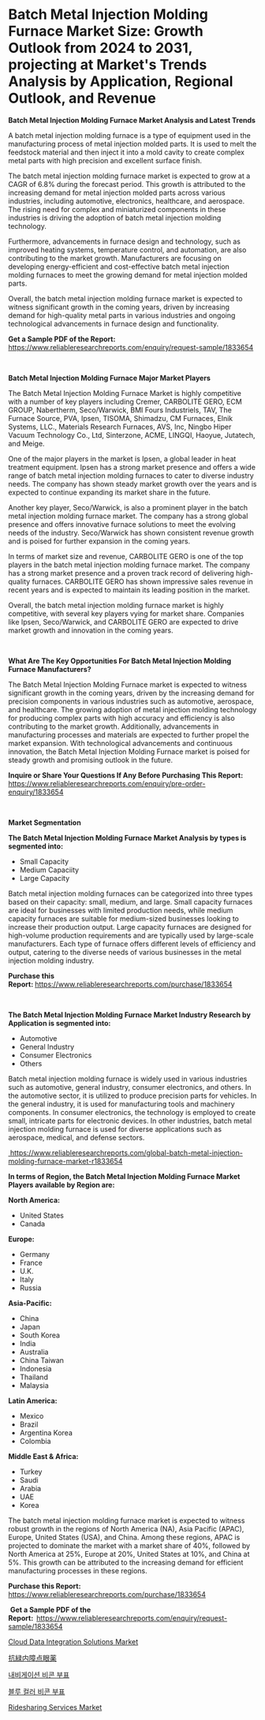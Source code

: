 <p><h1>Batch Metal Injection Molding Furnace Market Size: Growth Outlook from 2024 to 2031, projecting at Market's Trends Analysis by Application, Regional Outlook, and Revenue</h1></p><p><strong>Batch Metal Injection Molding Furnace Market Analysis and Latest Trends</strong></p>
<p><p>A batch metal injection molding furnace is a type of equipment used in the manufacturing process of metal injection molded parts. It is used to melt the feedstock material and then inject it into a mold cavity to create complex metal parts with high precision and excellent surface finish.</p><p>The batch metal injection molding furnace market is expected to grow at a CAGR of 6.8% during the forecast period. This growth is attributed to the increasing demand for metal injection molded parts across various industries, including automotive, electronics, healthcare, and aerospace. The rising need for complex and miniaturized components in these industries is driving the adoption of batch metal injection molding technology.</p><p>Furthermore, advancements in furnace design and technology, such as improved heating systems, temperature control, and automation, are also contributing to the market growth. Manufacturers are focusing on developing energy-efficient and cost-effective batch metal injection molding furnaces to meet the growing demand for metal injection molded parts.</p><p>Overall, the batch metal injection molding furnace market is expected to witness significant growth in the coming years, driven by increasing demand for high-quality metal parts in various industries and ongoing technological advancements in furnace design and functionality.</p></p>
<p><strong>Get a Sample PDF of the Report:&nbsp;</strong> <a href="https://www.reliableresearchreports.com/enquiry/request-sample/1833654">https://www.reliableresearchreports.com/enquiry/request-sample/1833654</a></p>
<p>&nbsp;</p>
<p><strong>Batch Metal Injection Molding Furnace Major Market Players</strong></p>
<p><p>The Batch Metal Injection Molding Furnace Market is highly competitive with a number of key players including Cremer, CARBOLITE GERO, ECM GROUP, Nabertherm, Seco/Warwick, BMI Fours Industriels, TAV, The Furnace Source, PVA, Ipsen, TISOMA, Shimadzu, CM Furnaces, Elnik Systems, LLC., Materials Research Furnaces, AVS, Inc, Ningbo Hiper Vacuum Technology Co., Ltd, Sinterzone, ACME, LINGQI, Haoyue, Jutatech, and Meige.</p><p>One of the major players in the market is Ipsen, a global leader in heat treatment equipment. Ipsen has a strong market presence and offers a wide range of batch metal injection molding furnaces to cater to diverse industry needs. The company has shown steady market growth over the years and is expected to continue expanding its market share in the future.</p><p>Another key player, Seco/Warwick, is also a prominent player in the batch metal injection molding furnace market. The company has a strong global presence and offers innovative furnace solutions to meet the evolving needs of the industry. Seco/Warwick has shown consistent revenue growth and is poised for further expansion in the coming years.</p><p>In terms of market size and revenue, CARBOLITE GERO is one of the top players in the batch metal injection molding furnace market. The company has a strong market presence and a proven track record of delivering high-quality furnaces. CARBOLITE GERO has shown impressive sales revenue in recent years and is expected to maintain its leading position in the market.</p><p>Overall, the batch metal injection molding furnace market is highly competitive, with several key players vying for market share. Companies like Ipsen, Seco/Warwick, and CARBOLITE GERO are expected to drive market growth and innovation in the coming years.</p></p>
<p>&nbsp;</p>
<p><strong>What Are The Key Opportunities For Batch Metal Injection Molding Furnace Manufacturers?</strong></p>
<p><p>The Batch Metal Injection Molding Furnace market is expected to witness significant growth in the coming years, driven by the increasing demand for precision components in various industries such as automotive, aerospace, and healthcare. The growing adoption of metal injection molding technology for producing complex parts with high accuracy and efficiency is also contributing to the market growth. Additionally, advancements in manufacturing processes and materials are expected to further propel the market expansion. With technological advancements and continuous innovation, the Batch Metal Injection Molding Furnace market is poised for steady growth and promising outlook in the future.</p></p>
<p><strong>Inquire or Share Your Questions If Any Before Purchasing This Report:</strong> <a href="https://www.reliableresearchreports.com/enquiry/pre-order-enquiry/1833654">https://www.reliableresearchreports.com/enquiry/pre-order-enquiry/1833654</a></p>
<p>&nbsp;</p>
<p><strong>Market Segmentation</strong></p>
<p><strong>The Batch Metal Injection Molding Furnace Market Analysis by types is segmented into:</strong></p>
<p><ul><li>Small Capacity</li><li>Medium Capaciity</li><li>Large Capacity</li></ul></p>
<p><p>Batch metal injection molding furnaces can be categorized into three types based on their capacity: small, medium, and large. Small capacity furnaces are ideal for businesses with limited production needs, while medium capacity furnaces are suitable for medium-sized businesses looking to increase their production output. Large capacity furnaces are designed for high-volume production requirements and are typically used by large-scale manufacturers. Each type of furnace offers different levels of efficiency and output, catering to the diverse needs of various businesses in the metal injection molding industry.</p></p>
<p><strong>Purchase this Report:&nbsp;</strong><a href="https://www.reliableresearchreports.com/purchase/1833654">https://www.reliableresearchreports.com/purchase/1833654</a></p>
<p>&nbsp;</p>
<p><strong>The Batch Metal Injection Molding Furnace Market Industry Research by Application is segmented into:</strong></p>
<p><ul><li>Automotive</li><li>General Industry</li><li>Consumer Electronics</li><li>Others</li></ul></p>
<p><p>Batch metal injection molding furnace is widely used in various industries such as automotive, general industry, consumer electronics, and others. In the automotive sector, it is utilized to produce precision parts for vehicles. In the general industry, it is used for manufacturing tools and machinery components. In consumer electronics, the technology is employed to create small, intricate parts for electronic devices. In other industries, batch metal injection molding furnace is used for diverse applications such as aerospace, medical, and defense sectors.</p></p>
<p><a href="https://www.reliableresearchreports.com/global-batch-metal-injection-molding-furnace-market-r1833654">&nbsp;https://www.reliableresearchreports.com/global-batch-metal-injection-molding-furnace-market-r1833654</a></p>
<p><strong>In terms of Region, the Batch Metal Injection Molding Furnace Market Players available by Region are:</strong></p>
<p>
    <p> <strong> North America: </strong>
        <ul>
            <li>United States</li>
            <li>Canada</li>
        </ul>
        </p> 
    <p> <strong> Europe: </strong>
        <ul>
            <li>Germany</li>
            <li>France</li>
            <li>U.K.</li>
            <li>Italy</li>
            <li>Russia</li>
        </ul>
        </p> 
    <p> <strong> Asia-Pacific: </strong>
        <ul>
            <li>China</li>
            <li>Japan</li>
            <li>South Korea</li>
            <li>India</li>
            <li>Australia</li>
            <li>China Taiwan</li>
            <li>Indonesia</li>
            <li>Thailand</li>
            <li>Malaysia</li>
        </ul>
        </p> 
    <p> <strong> Latin America: </strong>
        <ul>
            <li>Mexico</li>
            <li>Brazil</li>
            <li>Argentina Korea</li>
            <li>Colombia</li>
        </ul>
        </p> 
    <p> <strong> Middle East & Africa: </strong>
        <ul>
            <li>Turkey</li>
            <li>Saudi</li>
            <li>Arabia</li>
            <li>UAE</li>
            <li>Korea</li>
        </ul>
    </p>
    </p>
<p><p>The batch metal injection molding furnace market is expected to witness robust growth in the regions of North America (NA), Asia Pacific (APAC), Europe, United States (USA), and China. Among these regions, APAC is projected to dominate the market with a market share of 40%, followed by North America at 25%, Europe at 20%, United States at 10%, and China at 5%. This growth can be attributed to the increasing demand for efficient manufacturing processes in these regions.</p></p>
<p><strong>Purchase this Report: </strong><a href="https://www.reliableresearchreports.com/purchase/1833654">https://www.reliableresearchreports.com/purchase/1833654</a></p>
<p>&nbsp;<strong>Get a Sample PDF of the Report:&nbsp;&nbsp;</strong><a href="https://www.reliableresearchreports.com/enquiry/request-sample/1833654">https://www.reliableresearchreports.com/enquiry/request-sample/1833654</a></p>
<p><strong></strong></p>
<p><p><a href="https://www.linkedin.com/pulse/cloud-data-integration-solutions-market-analysis-its-cagr-ocefe">Cloud Data Integration Solutions Market</a></p><p><a href="https://medium.com/@elishelacruz56456/%E7%B7%91%E5%86%85%E9%9A%9C%E6%B2%BB%E7%99%82%E3%81%AE%E7%9B%AE%E8%96%AC%E5%B8%82%E5%A0%B4%E8%A6%8F%E6%A8%A1-cagr-%E3%83%88%E3%83%AC%E3%83%B3%E3%83%892024-2030-2a32a644fea8">抗緑内障点眼薬</a></p><p><a href="https://medium.com/@goonfghyt6587/%EB%82%B4%EB%B9%84%EA%B2%8C%EC%9D%B4%EC%85%98-%EB%B9%84%EC%BD%98-%EB%B6%80%ED%91%9C-%EC%8B%9C%EC%9E%A5-%EC%A0%84%EB%A7%9D-%EC%82%B0%EC%97%85-%EA%B0%9C%EC%9A%94-%EB%B0%8F-%EC%98%88%EC%B8%A1-2024%EB%85%84%EB%B6%80%ED%84%B0-2031%EB%85%84%EA%B9%8C%EC%A7%80-5d62b29ba38a">내비게이션 비콘 부표</a></p><p><a href="https://medium.com/@sophieinleeds/%ED%8C%8C%EB%9E%80%EC%83%89-%EC%8B%A0%ED%98%B8-%EB%B6%80%ED%91%9C-%EC%8B%9C%EC%9E%A5-%EA%B7%9C%EB%AA%A8-%EB%B0%8F-%EC%8B%9C%EC%9E%A5-%EB%8F%99%ED%96%A5-%EC%99%84%EC%A0%84%ED%95%9C-%EC%82%B0%EC%97%85-%EA%B0%9C%EC%9A%94-2024%EB%85%84%EB%B6%80%ED%84%B0-2031%EB%85%84%EA%B9%8C%EC%A7%80-3ce7b6987094">블루 컬러 비콘 부표</a></p><p><a href="https://www.linkedin.com/pulse/ridesharing-services-market-key-successful-business-strategy-h5hye">Ridesharing Services Market</a></p></p>